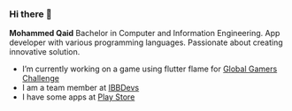 ### Hi there 👋

**Mohammed Qaid** Bachelor in Computer and Information Engineering. App developer with various programming languages. Passionate about creating innovative solution.

- I’m currently working on a game using flutter flame for [Global Gamers Challenge](https://globalgamers.devpost.com/)
- I am a team member at [IBBDevs](https://www.facebook.com/IBBDevs/)
- I have some apps at [Play Store](https://play.google.com/store/apps/developer?id=MoAmri)
